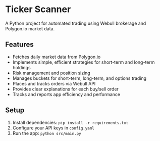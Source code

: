 # Ticker Scanner

A Python project for automated trading using Webull brokerage and Polygon.io market data.

## Features
- Fetches daily market data from Polygon.io
- Implements simple, efficient strategies for short-term and long-term holdings
- Risk management and position sizing
- Manages buckets for short-term, long-term, and options trading
- Places and tracks orders via Webull API
- Provides clear explanations for each buy/sell order
- Tracks and reports app efficiency and performance

## Setup
1. Install dependencies: `pip install -r requirements.txt`
2. Configure your API keys in `config.yaml`
3. Run the app: `python src/main.py`
